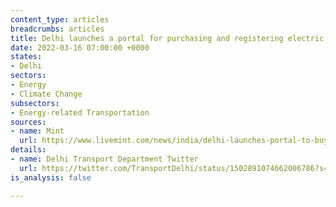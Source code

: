 ```yaml
---
content_type: articles
breadcrumbs: articles
title: Delhi launches a portal for purchasing and registering electric autos (e-autos)
date: 2022-03-16 07:00:00 +0000
states:
- Delhi
sectors:
- Energy
- Climate Change
subsectors:
- Energy-related Transportation
sources:
- name: Mint
  url: https://www.livemint.com/news/india/delhi-launches-portal-to-buy-register-ev-customers-to-get-additional-relief-11647104102974.html
details:
- name: Delhi Transport Department Twitter
  url: https://twitter.com/TransportDelhi/status/1502891074662006786?s=20&t=mKp-RUeomcpLtsc_wdi8xg
is_analysis: false

---
```

